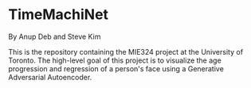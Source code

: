 # TimeMachiNet
 By Anup Deb and Steve Kim
 
 This is the repository containing the MIE324 project at the University of Toronto. The high-level goal of this project is to visualize the age progression and regression of a person's face using a Generative Adversarial Autoencoder.

